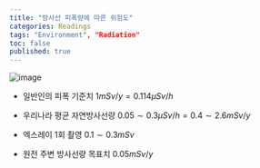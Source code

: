 ```yaml
---
title: "방사선 피폭량에 따른 위험도"
categories: Readings
tags: "Environment", "Radiation"
toc: false
published: true
---
```



![image](https://user-images.githubusercontent.com/61964210/76636609-b2ee2600-658c-11ea-8b48-477a8516be60.png)

-   일반인의 피폭 기준치
$1mSv/y = 0.114\mu Sv/h$

-   우리나라 평균 자연방사선량
$0.05 \sim 0.3 \mu Sv/h = 0.4 \sim 2.6 mSv/y$

-   엑스레이 1회 촬영
$0.1 \sim 0.3 mSv$

-   원전 주변 방사선량 목표치
$0.05 mSv/y$
<!--stackedit_data:
eyJoaXN0b3J5IjpbLTEzNjA5NTkzMSwxNTk1NDQxNjEyXX0=
-->